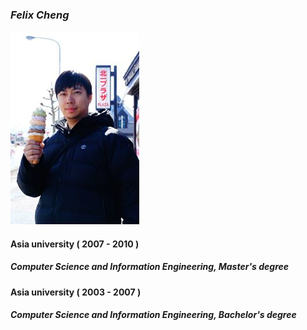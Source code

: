 ### *Felix Cheng*

![alt text](../img/profile.jpg "Felix")

#### Asia university ( 2007 - 2010 )
##### Computer Science and Information Engineering, Master's degree

#### Asia university ( 2003 - 2007 )
##### Computer Science and Information Engineering, Bachelor's degree